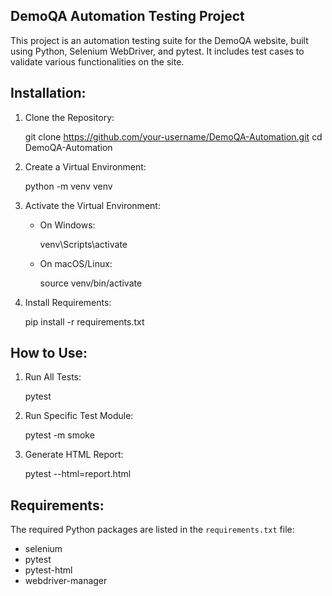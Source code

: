 DemoQA Automation Testing Project
---------------------------------

This project is an automation testing suite for the DemoQA website, built using Python, Selenium WebDriver, and pytest. It includes test cases to validate various functionalities on the site.

Installation:
-------------

1. Clone the Repository:

   git clone https://github.com/your-username/DemoQA-Automation.git
   cd DemoQA-Automation

2. Create a Virtual Environment:

   python -m venv venv

3. Activate the Virtual Environment:

   - On Windows:

     venv\Scripts\activate

   - On macOS/Linux:

     source venv/bin/activate

4. Install Requirements:

   pip install -r requirements.txt

How to Use:
-----------

1. Run All Tests:

   pytest

2. Run Specific Test Module:

   pytest -m smoke

3. Generate HTML Report:

   pytest --html=report.html

Requirements:
-------------

The required Python packages are listed in the `requirements.txt` file:

- selenium
- pytest
- pytest-html
- webdriver-manager
